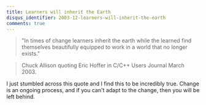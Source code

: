 ```yaml
---
title: Learners will inherit the Earth
disqus_identifier: 2003-12-learners-will-inherit-the-earth
comments: true
---
```


>"In times of change learners inherit the earth while the learned find themselves beautifully equipped to work in a world that no longer exists."

>Chuck Allison quoting Eric Hoffer in C/C++ Users Journal March 2003.

I just stumbled across this quote and I find this to be incredibly true. Change is an ongoing process, and if you can't adapt to the change, then you will be left behind.

